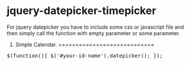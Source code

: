 jquery-datepicker-timepicker
============================

For jquery datepicker you have to include some css or javascript file and then simply call the function with empty parameter or some parameter.

1. Simple Calendar.
============================
<pre>$(function(){ $('#your-id-name').datepicker(); });</pre>
